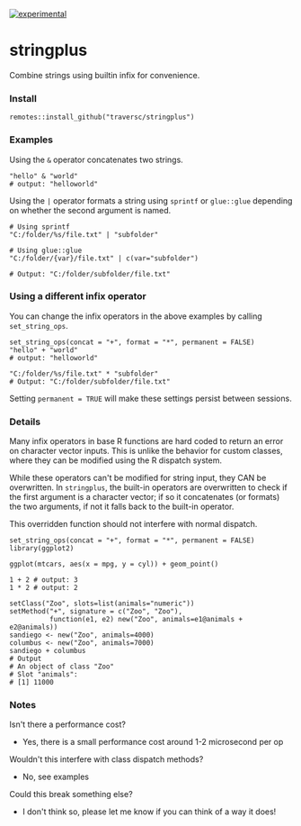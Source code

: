 [![experimental](http://badges.github.io/stability-badges/dist/experimental.svg)](http://github.com/badges/stability-badges)

# stringplus

Combine strings using builtin infix for convenience.

### Install
```
remotes::install_github("traversc/stringplus")
```

### Examples

Using the `&` operator concatenates two strings.
```
"hello" & "world"
# output: "helloworld"
```

Using the `|` operator formats a string using `sprintf` or `glue::glue` depending on whether the second argument is named.
```
# Using sprintf
"C:/folder/%s/file.txt" | "subfolder"

# Using glue::glue
"C:/folder/{var}/file.txt" | c(var="subfolder")

# Output: "C:/folder/subfolder/file.txt"
```

### Using a different infix operator
You can change the infix operators in the above examples by calling `set_string_ops`.
```
set_string_ops(concat = "+", format = "*", permanent = FALSE)
"hello" + "world"
# output: "helloworld"

"C:/folder/%s/file.txt" * "subfolder"
# Output: "C:/folder/subfolder/file.txt"
```
Setting `permanent = TRUE` will make these settings persist between sessions.

### Details

Many infix operators in base R functions are hard coded to return an error on character vector inputs. 
This is unlike the behavior for custom classes, where they can be modified using the R dispatch system.

While these operators can't be modified for string input, they CAN be overwritten. In `stringplus`, the built-in operators are overwritten to check if the first argument is a character vector; if so it concatenates (or formats) the two arguments, if not it falls back to the built-in operator.

This overridden function should not interfere with normal dispatch. 

```
set_string_ops(concat = "+", format = "*", permanent = FALSE)
library(ggplot2)

ggplot(mtcars, aes(x = mpg, y = cyl)) + geom_point()

1 + 2 # output: 3
1 * 2 # output: 2

setClass("Zoo", slots=list(animals="numeric"))
setMethod("+", signature = c("Zoo", "Zoo"),
          function(e1, e2) new("Zoo", animals=e1@animals + e2@animals))
sandiego <- new("Zoo", animals=4000)
columbus <- new("Zoo", animals=7000)
sandiego + columbus
# Output
# An object of class "Zoo"
# Slot "animals":
# [1] 11000
```

### Notes

Isn't there a performance cost?
* Yes, there is a small performance cost around 1-2 microsecond per op

Wouldn't this interfere with class dispatch methods?
* No, see examples

Could this break something else?
* I don't think so, please let me know if you can think of a way it does!
